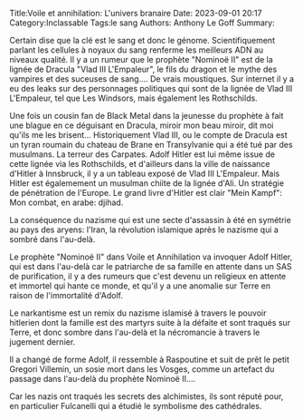 Title:Voile et annihilation: L'univers branaire
Date: 2023-09-01 20:17
Category:Inclassable
Tags:le sang
Authors: Anthony Le Goff
Summary:

Certain dise que la clé est le sang et donc le génome. Scientifiquement parlant les cellules à noyaux du sang renferme les meilleurs ADN au niveaux qualité. Il y a un rumeur que le prophète "Nominoë II" est de la lignée de Dracula "Vlad III L'Empaleur", le fils du dragon et le mythe des vampires et des suceuses de sang.... De vrais moustiques. Sur internet il y a eu des leaks sur des personnages politiques qui sont de la lignée de Vlad III L'Empaleur, tel que Les Windsors, mais également les Rothschilds. 

Une fois un cousin fan de Black Metal dans la jeunesse du prophète à fait une blague en ce déguisant en Dracula, miroir mon beau miroir, dit moi qu'ils me les brisent... Historiquement Vlad III, ou le compte de Dracula est un tyran roumain du chateau de Brane en Transylvanie qui a été tué par des musulmans. La terreur des Carpates. Adolf Hitler est lui même issue de cette lignée via les Rothschilds, et d'ailleurs dans la ville de naissance d'Hitler à Innsbruck, il y a un tableau exposé de Vlad III L'Empaleur. Mais Hitler est égalemement un musulman chiite de la lignée d'Ali. Un stratégie de pénétration de l'Europe. Le grand livre d'Hitler est clair "Mein Kampf": Mon combat, en arabe: djihad.

La conséquence du nazisme qui est une secte d'assassin à été en symétrie au pays des aryens: l'Iran, la révolution islamique après le nazisme qui a sombré dans l'au-delà.

Le prophète "Nominoë II" dans Voile et Annihilation va invoquer Adolf Hitler, qui est dans l'au-delà car le patriarche de sa famille en attente dans un SAS de purification, il y a des rumeurs que c'est devenu un religieux en attente et immortel qui hante ce monde, et qu'il y a une anomalie sur Terre en raison de l'immortalité d'Adolf.

Le narkantisme est un remix du nazisme islamisé à travers le pouvoir hitlerien dont la famille est des martyrs suite à la défaite et sont traqués sur Terre, et donc sombre dans l'au-delà et la nécromancie à travers le jugement dernier. 

Il a changé de forme Adolf, il ressemble à Raspoutine et suit de prêt le petit Gregori Villemin, un sosie mort dans les Vosges, comme un artefact du passage dans l'au-delà du prophète Nominoë II....

Car les nazis ont traqués les secrets des alchimistes, ils sont réputé pour, en particulier Fulcanelli qui a étudié le symbolisme des cathédrales.